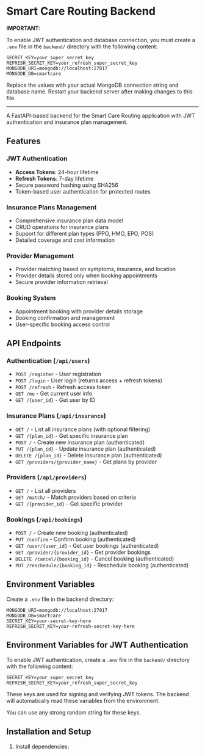 # Smart Care Routing Backend

**IMPORTANT:**

To enable JWT authentication and database connection, you must create a `.env` file in the `backend/` directory with the following content:

```
SECRET_KEY=your_super_secret_key
REFRESH_SECRET_KEY=your_refresh_super_secret_key
MONGODB_URI=mongodb://localhost:27017
MONGODB_DB=smartcare
```

Replace the values with your actual MongoDB connection string and database name. Restart your backend server after making changes to this file.

---

A FastAPI-based backend for the Smart Care Routing application with JWT authentication and insurance plan management.

## Features

### JWT Authentication
- **Access Tokens**: 24-hour lifetime
- **Refresh Tokens**: 7-day lifetime
- Secure password hashing using SHA256
- Token-based user authentication for protected routes

### Insurance Plans Management
- Comprehensive insurance plan data model
- CRUD operations for insurance plans
- Support for different plan types (PPO, HMO, EPO, POS)
- Detailed coverage and cost information

### Provider Management
- Provider matching based on symptoms, insurance, and location
- Provider details stored only when booking appointments
- Secure provider information retrieval

### Booking System
- Appointment booking with provider details storage
- Booking confirmation and management
- User-specific booking access control

## API Endpoints

### Authentication (`/api/users`)
- `POST /register` - User registration
- `POST /login` - User login (returns access + refresh tokens)
- `POST /refresh` - Refresh access token
- `GET /me` - Get current user info
- `GET /{user_id}` - Get user by ID

### Insurance Plans (`/api/insurance`)
- `GET /` - List all insurance plans (with optional filtering)
- `GET /{plan_id}` - Get specific insurance plan
- `POST /` - Create new insurance plan (authenticated)
- `PUT /{plan_id}` - Update insurance plan (authenticated)
- `DELETE /{plan_id}` - Delete insurance plan (authenticated)
- `GET /providers/{provider_name}` - Get plans by provider

### Providers (`/api/providers`)
- `GET /` - List all providers
- `GET /match/` - Match providers based on criteria
- `GET /{provider_id}` - Get specific provider

### Bookings (`/api/bookings`)
- `POST /` - Create new booking (authenticated)
- `PUT /confirm` - Confirm booking (authenticated)
- `GET /user/{user_id}` - Get user bookings (authenticated)
- `GET /provider/{provider_id}` - Get provider bookings
- `DELETE /cancel/{booking_id}` - Cancel booking (authenticated)
- `PUT /reschedule/{booking_id}` - Reschedule booking (authenticated)

## Environment Variables

Create a `.env` file in the backend directory:

```env
MONGODB_URI=mongodb://localhost:27017
MONGODB_DB=smartcare
SECRET_KEY=your-secret-key-here
REFRESH_SECRET_KEY=your-refresh-secret-key-here
```

## Environment Variables for JWT Authentication

To enable JWT authentication, create a `.env` file in the `backend/` directory with the following content:

```
SECRET_KEY=your_super_secret_key
REFRESH_SECRET_KEY=your_refresh_super_secret_key
```

These keys are used for signing and verifying JWT tokens. The backend will automatically read these variables from the environment.

You can use any strong random string for these keys.

## Installation and Setup

1. Install dependencies:
```
```